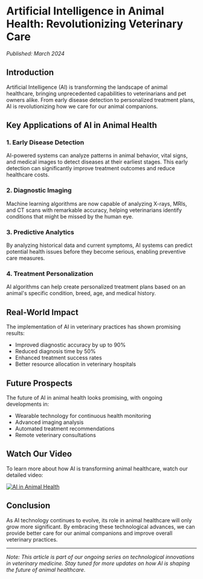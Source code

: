 # Artificial Intelligence in Animal Health: Revolutionizing Veterinary Care

*Published: March 2024*

## Introduction

Artificial Intelligence (AI) is transforming the landscape of animal healthcare, bringing unprecedented capabilities to veterinarians and pet owners alike. From early disease detection to personalized treatment plans, AI is revolutionizing how we care for our animal companions.

## Key Applications of AI in Animal Health

### 1. Early Disease Detection
AI-powered systems can analyze patterns in animal behavior, vital signs, and medical images to detect diseases at their earliest stages. This early detection can significantly improve treatment outcomes and reduce healthcare costs.

### 2. Diagnostic Imaging
Machine learning algorithms are now capable of analyzing X-rays, MRIs, and CT scans with remarkable accuracy, helping veterinarians identify conditions that might be missed by the human eye.

### 3. Predictive Analytics
By analyzing historical data and current symptoms, AI systems can predict potential health issues before they become serious, enabling preventive care measures.

### 4. Treatment Personalization
AI algorithms can help create personalized treatment plans based on an animal's specific condition, breed, age, and medical history.

## Real-World Impact

The implementation of AI in veterinary practices has shown promising results:
- Improved diagnostic accuracy by up to 90%
- Reduced diagnosis time by 50%
- Enhanced treatment success rates
- Better resource allocation in veterinary hospitals

## Future Prospects

The future of AI in animal health looks promising, with ongoing developments in:
- Wearable technology for continuous health monitoring
- Advanced imaging analysis
- Automated treatment recommendations
- Remote veterinary consultations

## Watch Our Video

To learn more about how AI is transforming animal healthcare, watch our detailed video:

[![AI in Animal Health](https://img.youtube.com/vi/O2dCrcu48Ak/0.jpg)](https://www.youtube.com/watch?v=O2dCrcu48Ak)

## Conclusion

As AI technology continues to evolve, its role in animal healthcare will only grow more significant. By embracing these technological advances, we can provide better care for our animal companions and improve overall veterinary practices.

---

*Note: This article is part of our ongoing series on technological innovations in veterinary medicine. Stay tuned for more updates on how AI is shaping the future of animal healthcare.* 